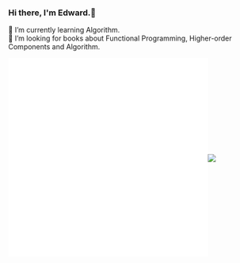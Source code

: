 ### Hi there, I'm Edward.👋

🌱 I’m currently learning Algorithm.<br>
🤔 I’m looking for books about Functional Programming, Higher-order Components and Algorithm.

<div style="display: flex; flex-direction: row; justify-content: center; align-items: center;">
    <a href="https://github.com/alazypig">
		<img src="logo.svg" width="800" height="400">
	</a>
    <img style="width: 40%" src="https://github-readme-stats.vercel.app/api/top-langs?username=alazypig&show_icons=true&count_private=true&theme=radical"/>
</div>

<!--
**alazypig/alazypig** is a ✨ _special_ ✨ repository because its `README.md` (this file) appears on your GitHub profile.

Here are some ideas to get you started:

- 🔭 I’m currently working on ...
- 🌱 I’m currently learning ...
- 👯 I’m looking to collaborate on ...
- 🤔 I’m looking for help with ...
- 💬 Ask me about ...
- 📫 How to reach me: ...
- 😄 Pronouns: ...
- ⚡ Fun fact: ...
-->
